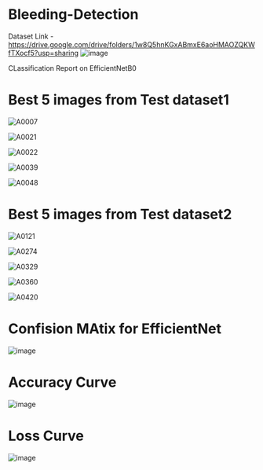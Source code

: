 # Bleeding-Detection
Dataset Link - https://drive.google.com/drive/folders/1w8Q5hnKGxABmxE6aoHMAOZQKWfTXocf5?usp=sharing
![image](https://github.com/Amitesh-Patel/Bleeding-Detection/assets/84065246/a0b92dfd-1822-4a27-9a7c-2cd64ead02c2)

CLassification Report on EfficientNetB0

# Best 5 images from Test dataset1
![A0007](https://github.com/Amitesh-Patel/Bleeding-Detection/assets/84065246/e7ae882d-01a0-42d6-8f5b-d13a2f10c4c4)

![A0021](https://github.com/Amitesh-Patel/Bleeding-Detection/assets/84065246/0a27b7d5-cd8b-4f11-9889-8d532fa7e893)

![A0022](https://github.com/Amitesh-Patel/Bleeding-Detection/assets/84065246/871dec50-3cb4-421e-afd9-607463e12985)

![A0039](https://github.com/Amitesh-Patel/Bleeding-Detection/assets/84065246/fca31c0d-62d6-408c-8e7e-8382381b5ebc)

![A0048](https://github.com/Amitesh-Patel/Bleeding-Detection/assets/84065246/548d849a-d8a5-4b34-9fca-002c9f21f3f9)

# Best 5 images from Test dataset2
![A0121](https://github.com/Amitesh-Patel/Bleeding-Detection/assets/84065246/d92d4817-2998-4b5b-a3ce-0e93bf5bed6f)

![A0274](https://github.com/Amitesh-Patel/Bleeding-Detection/assets/84065246/8844a5ca-f5fe-4d1a-bbf7-a1010e56c4a3)

![A0329](https://github.com/Amitesh-Patel/Bleeding-Detection/assets/84065246/6ec1eb64-1c4b-435d-bc78-8bc7682e3553)

![A0360](https://github.com/Amitesh-Patel/Bleeding-Detection/assets/84065246/3249f9cb-7fd8-4511-adf3-173d9fae08a6)

![A0420](https://github.com/Amitesh-Patel/Bleeding-Detection/assets/84065246/b68a7f54-8738-44ab-86b8-d7fd88f81ddc)

# Confision MAtix for EfficientNet
![image](https://github.com/Amitesh-Patel/Bleeding-Detection/assets/84065246/c69d68ca-fd21-413c-8404-39b93563c9a6)

# Accuracy Curve
![image](https://github.com/Amitesh-Patel/Bleeding-Detection/assets/84065246/7bdb3afa-02e0-4ebd-803b-28fe3ceab02f)

# Loss Curve
![image](https://github.com/Amitesh-Patel/Bleeding-Detection/assets/84065246/8ae58ad3-0f4c-48fc-8b50-e47175d29cfc)


